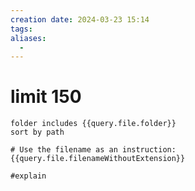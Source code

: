```yaml
---
creation date: 2024-03-23 15:14
tags:
aliases:
  -
---
```


# limit 150

```tasks
folder includes {{query.file.folder}}
sort by path

# Use the filename as an instruction:
{{query.file.filenameWithoutExtension}}

#explain
```

